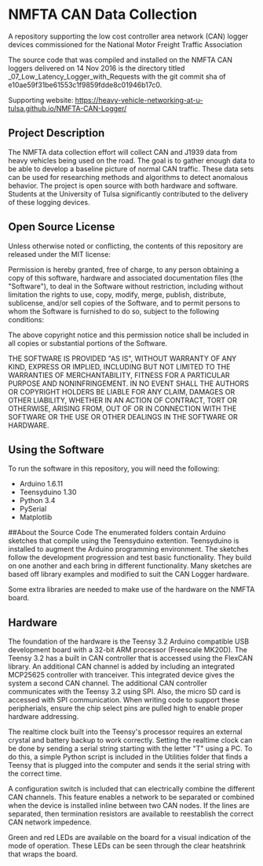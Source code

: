 # NMFTA CAN Data Collection
A repository supporting the low cost controller area network (CAN) logger devices commissioned for the National Motor Freight Traffic Association

The source code that was compiled and installed on the NMFTA CAN loggers delivered on 14 Nov 2016 is the directory titled  _07_Low_Latency_Logger_with_Requests with the git commit sha of e10ae59f31be61553c1f9859fdde8c01946b17c0.

Supporting website: https://heavy-vehicle-networking-at-u-tulsa.github.io/NMFTA-CAN-Logger/

## Project Description
The NMFTA data collection effort will collect CAN and J1939 data from heavy vehicles being used on the road. The goal is to gather enough data to be able to develop a baseline picture of normal CAN traffic. These data sets can be used for researching methods and algorithms to detect anomalous behavior. The project is open source with both hardware and software. Students at the University of Tulsa significantly contributed to the delivery of these logging devices. 

## Open Source License
Unless otherwise noted or conflicting, the contents of this repository are released under the MIT license:

Permission is hereby granted, free of charge, to any person obtaining a copy
of this software, hardware and associated documentation files (the "Software"), to deal
in the Software without restriction, including without limitation the rights
to use, copy, modify, merge, publish, distribute, sublicense, and/or sell
copies of the Software, and to permit persons to whom the Software is
furnished to do so, subject to the following conditions:

The above copyright notice and this permission notice shall be included in all
copies or substantial portions of the Software.

THE SOFTWARE IS PROVIDED "AS IS", WITHOUT WARRANTY OF ANY KIND, EXPRESS OR
IMPLIED, INCLUDING BUT NOT LIMITED TO THE WARRANTIES OF MERCHANTABILITY,
FITNESS FOR A PARTICULAR PURPOSE AND NONINFRINGEMENT. IN NO EVENT SHALL THE
AUTHORS OR COPYRIGHT HOLDERS BE LIABLE FOR ANY CLAIM, DAMAGES OR OTHER
LIABILITY, WHETHER IN AN ACTION OF CONTRACT, TORT OR OTHERWISE, ARISING FROM,
OUT OF OR IN CONNECTION WITH THE SOFTWARE OR THE USE OR OTHER DEALINGS IN THE
SOFTWARE OR HARDWARE.

## Using the Software
To run the software in this repository, you will need the following:
* Arduino 1.6.11
* Teensyduino 1.30
* Python 3.4
* PySerial
* Matplotlib

##About the Source Code
The enumerated folders contain Arduino sketches that compile using the Teensyduino extention. Teensyduino is installed to augment the Arduino programming environment. The sketches follow the development progression and test basic functionality. They build on one another and each bring in different functionality. Many sketches are based off library examples and modified to suit the CAN Logger hardware.

Some extra libraries are needed to make use of the hardware on the NMFTA board.

## Hardware
The foundation of the hardware is the Teensy 3.2 Arduino compatible USB development board with a 32-bit ARM processor (Freescale MK20D). The Teensy 3.2 has a built in CAN controller that is accessed using the FlexCAN library. An additional CAN channel is added by including an integrated MCP25625 controller with tranceiver. This integrated device gives the system a second CAN channel. The additional CAN controller communicates with the Teensy 3.2 using SPI. Also, the micro SD card is accessed with SPI communication. When writing code to support these peripherials, ensure the chip select pins are pulled high to enable proper hardware addressing. 

The realtime clock built into the Teensy's processor requires an external crystal and battery backup to work correctly. Setting the realtime clock can be done by sending a serial string starting with the letter "T" using a PC. To do this, a simple Python script is included in the Utilities folder that finds a Teensy that is plugged into the computer and sends it the serial string with the correct time. 

A configuration switch is included that can electrically combine the different CAN channels. This feature enables a network to be separated or combined when the device is installed inline between two CAN nodes. If the lines are separated, then termination resistors are available to reestablish the correct CAN network impedence.

Green and red LEDs are available on the board for a visual indication of the mode of operation. These LEDs can be seen through the clear heatshrink that wraps the board.


